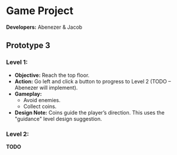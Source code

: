 # Game Project

**Developers:** Abenezer & Jacob

## Prototype 3

### Level 1:
- **Objective:** Reach the top floor.
- **Action:** Go left and click a button to progress to Level 2 (TODO – Abenezer will implement).
- **Gameplay:** 
  - Avoid enemies.
  - Collect coins.
- **Design Note:** Coins guide the player’s direction. This uses the "guidance" level design suggestion.

### Level 2:
**TODO**
